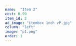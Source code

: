 ```yaml
---
name:  "Item 2"
cost: 0.99
item_id: 2
ad_image: "itembox 1nch vP.jpg"
column: "left"
image: "p1.png"
order: 1
---
```

